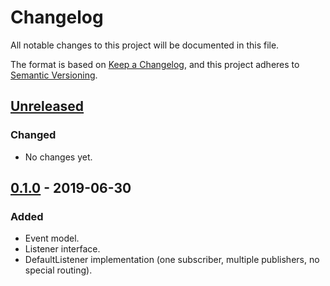 # Changelog
All notable changes to this project will be documented in this file.

The format is based on [Keep a Changelog](https://keepachangelog.com/en/1.0.0/),
and this project adheres to [Semantic Versioning](https://semver.org/spec/v2.0.0.html).

## [Unreleased]
### Changed

- No changes yet.

## [0.1.0] - 2019-06-30
### Added

- Event model.
- Listener interface.
- DefaultListener implementation (one subscriber, multiple publishers, no special routing).

[Unreleased]: https://github.com/symfony-doge/event/compare/0.1.0...0.x
[0.1.0]: https://github.com/symfony-doge/event/releases/tag/0.1.0